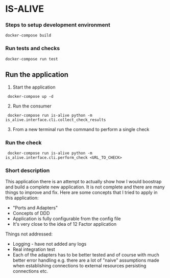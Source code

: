 # IS-ALIVE

### Steps to setup development environment
```shell
docker-compose build
```

### Run tests and checks
```shell
docker-compose run test
```


## Run the application
1. Start the application
```shell
 docker-compose up -d
```

2. Run the consumer
```shell
 docker-compose run is-alive python -m is_alive.interface.cli.collect_check_results
```

3. From a new terminal run the command to perform a single check
### Run the check 
```shell
 docker-compose run is-alive python -m is_alive.interface.cli.perform_check <URL_TO_CHECK>
```

### Short description
This application there is an attempt to actually show how I would boostrap and build a complete new application.
It is not complete and there are many things to improve and fix.
Here are some concepts that I tried to apply in this application:
- "Ports and Adapters"
- Concepts of DDD
- Application is fully configurable from the config file 
- It's very close to the idea of 12 Factor application

Things not addressed:
- Logging - have not added any logs
- Real integration test
- Each of the adapters has to be better tested and of course with much better error handling 
  e.g. there are a lot of "naive" assumptions made when establishing connections to external resources
  persisting connections etc.
